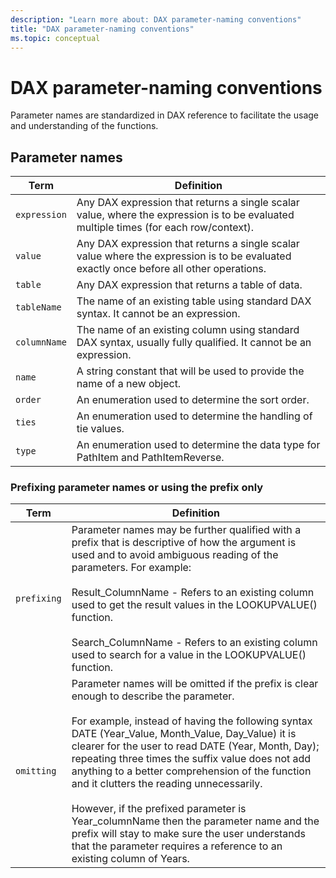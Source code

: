 ```yaml
---
description: "Learn more about: DAX parameter-naming conventions"
title: "DAX parameter-naming conventions"
ms.topic: conceptual
---
```

# DAX parameter-naming conventions
Parameter names are standardized in DAX reference to facilitate the usage and understanding of the functions.

## Parameter names

|Term|Definition|
|--------|--------------|
|`expression`|Any DAX expression that returns a single scalar value, where the expression is to be evaluated multiple times (for each row/context).|
|`value`|Any DAX expression that returns a single scalar value where the expression is to be evaluated exactly once before all other operations.|
|`table`|Any DAX expression that returns a table of data.|
|`tableName`|The name of an existing table using standard DAX syntax. It cannot be an expression.|
|`columnName`|The name of an existing column using standard DAX syntax, usually fully qualified. It cannot be an expression.|
|`name`|A string constant that will be used to provide the name of a new object.|
|`order`|An enumeration used to determine the sort order.|
|`ties`|An enumeration used to determine the handling of tie values.|
|`type`|An enumeration used to determine the data type for PathItem and PathItemReverse.|

### Prefixing parameter names or using the prefix only

|Term|Definition|
|--------|--------------|
|`prefixing`|Parameter names may be further qualified with a prefix that is descriptive of how the argument is used and to avoid ambiguous reading of the parameters. For example:<br /><br />Result_ColumnName -  Refers to an existing column used to get the result values in the LOOKUPVALUE() function.<br /><br />Search_ColumnName - Refers to an existing column used to search for a value in the LOOKUPVALUE() function.|
|`omitting`|Parameter names will be omitted if the prefix is clear enough to describe the parameter.<br /><br />For example, instead of having the following syntax DATE (Year_Value, Month_Value, Day_Value) it is clearer for the user to read DATE (Year, Month, Day); repeating three times the suffix value does not add anything to a better comprehension of the function and it clutters the reading unnecessarily.<br /><br />However, if the prefixed parameter is Year_columnName then the parameter name and the prefix will stay to make sure the user understands that the parameter requires a reference to an existing column of Years.|

